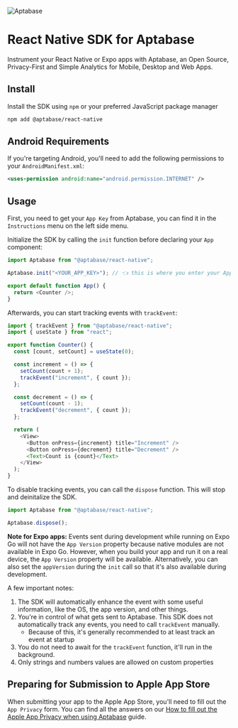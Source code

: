 ![Aptabase](https://aptabase.com/og.png)

# React Native SDK for Aptabase

Instrument your React Native or Expo apps with Aptabase, an Open Source, Privacy-First and Simple Analytics for Mobile, Desktop and Web Apps.

## Install

Install the SDK using `npm` or your preferred JavaScript package manager

```bash
npm add @aptabase/react-native
```

## Android Requirements

If you're targeting Android, you'll need to add the following permissions to your `AndroidManifest.xml`:

```xml
<uses-permission android:name="android.permission.INTERNET" />
```

## Usage

First, you need to get your `App Key` from Aptabase, you can find it in the `Instructions` menu on the left side menu.

Initialize the SDK by calling the `init` function before declaring your `App` component:

```js
import Aptabase from "@aptabase/react-native";

Aptabase.init("<YOUR_APP_KEY>"); // 👈 this is where you enter your App Key

export default function App() {
  return <Counter />;
}
```

Afterwards, you can start tracking events with `trackEvent`:

```js
import { trackEvent } from "@aptabase/react-native";
import { useState } from "react";

export function Counter() {
  const [count, setCount] = useState(0);

  const increment = () => {
    setCount(count + 1);
    trackEvent("increment", { count });
  };

  const decrement = () => {
    setCount(count - 1);
    trackEvent("decrement", { count });
  };

  return (
    <View>
      <Button onPress={increment} title="Increment" />
      <Button onPress={decrement} title="Decrement" />
      <Text>Count is {count}</Text>
    </View>
  );
}
```
To disable tracking events, you can call the `dispose` function. This will stop and deinitalize the SDK.
```js
import Aptabase from "@aptabase/react-native";

Aptabase.dispose();
```

**Note for Expo apps:** Events sent during development while running on Expo Go will not have the `App Version` property because native modules are not available in Expo Go. However, when you build your app and run it on a real device, the `App Version` property will be available. Alternatively, you can also set the `appVersion` during the `init` call so that it's also available during development.

A few important notes:

1. The SDK will automatically enhance the event with some useful information, like the OS, the app version, and other things.
2. You're in control of what gets sent to Aptabase. This SDK does not automatically track any events, you need to call `trackEvent` manually.
   - Because of this, it's generally recommended to at least track an event at startup
3. You do not need to await for the `trackEvent` function, it'll run in the background.
4. Only strings and numbers values are allowed on custom properties

## Preparing for Submission to Apple App Store

When submitting your app to the Apple App Store, you'll need to fill out the `App Privacy` form. You can find all the answers on our [How to fill out the Apple App Privacy when using Aptabase](https://aptabase.com/docs/apple-app-privacy) guide.
